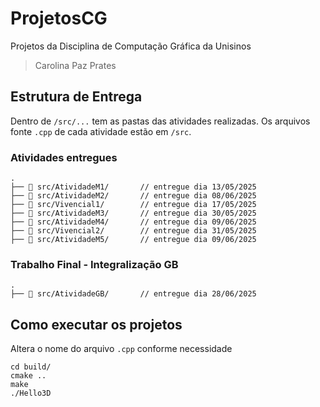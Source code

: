 # ProjetosCG
Projetos da Disciplina de Computação Gráfica da Unisinos

> Carolina Paz Prates

## Estrutura de Entrega

Dentro de `/src/...` tem as pastas das atividades realizadas.
Os arquivos fonte `.cpp` de cada atividade estão em `/src`.

### Atividades entregues

```
.
├── 📁 src/AtividadeM1/       // entregue dia 13/05/2025
├── 📁 src/AtividadeM2/       // entregue dia 08/06/2025
├── 📁 src/Vivencial1/        // entregue dia 17/05/2025
├── 📁 src/AtividadeM3/       // entregue dia 30/05/2025
├── 📁 src/AtividadeM4/       // entregue dia 09/06/2025
├── 📁 src/Vivencial2/        // entregue dia 31/05/2025
├── 📁 src/AtividadeM5/       // entregue dia 09/06/2025
```

### Trabalho Final - Integralização GB

```
.
├── 📁 src/AtividadeGB/       // entregue dia 28/06/2025
```


## Como executar os projetos

Altera o nome do arquivo `.cpp` conforme necessidade

```
cd build/
cmake .. 
make 
./Hello3D
```